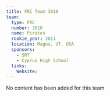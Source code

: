 ```yaml
---
title: FRC Team 3810
team:
  type: FRC
  number: 3810
  name: Pirates
  rookie_year: 2011
  location: Magna, UT, USA
  sponsors:
    - SRT
    - Cyprus High School
  links:
    Website: 
---
```

No content has been added for this team
